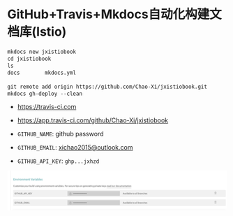 # **GitHub+Travis+Mkdocs自动化构建文档库(Istio)**

```
mkdocs new jxistiobook
cd jxistiobook
ls
docs		mkdocs.yml

git remote add origin https://github.com/Chao-Xi/jxistiobook.git
mkdocs gh-deploy --clean
```


* https://travis-ci.com
* https://app.travis-ci.com/github/Chao-Xi/jxistiobook

* `GITHUB_NAME`: github password
* `GITHUB_EMAIL`: xichao2015@outlook.com
* `GITHUB_API_KEY`: `ghp...jxhzd`

![Alt Image Text](../images/ext1_1.png "body image") 


